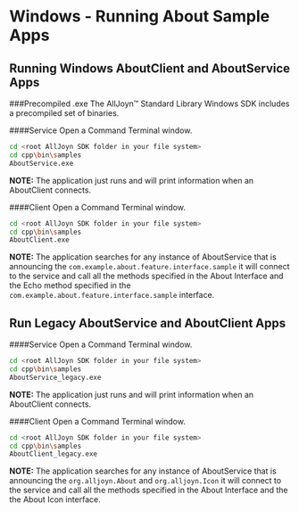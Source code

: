 # Windows - Running About Sample Apps

## Running Windows AboutClient and AboutService Apps
###Precompiled .exe
The AllJoyn&trade; Standard Library Windows SDK includes a precompiled set of binaries.

####Service
Open a Command Terminal window.

```sh
cd <root AllJoyn SDK folder in your file system>
cd cpp\bin\samples
AboutService.exe
```

**NOTE:** The application just runs and will print information when an AboutClient connects.

####Client
Open a Command Terminal window.

```sh
cd <root AllJoyn SDK folder in your file system>
cd cpp\bin\samples
AboutClient.exe
```

**NOTE:** The application searches for any instance of AboutService that is announcing
the `com.example.about.feature.interface.sample` it will connect to the service
and call all the methods specified in the About Interface and the Echo method
specified in the `com.example.about.feature.interface.sample` interface.


## Run Legacy AboutService and AboutClient Apps

####Service
Open a Command Terminal window.

```sh
cd <root AllJoyn SDK folder in your file system>
cd cpp\bin\samples
AboutService_legacy.exe
```

**NOTE:** The application just runs and will print information when an AboutClient connects.

####Client
Open a Command Terminal window.

```sh
cd <root AllJoyn SDK folder in your file system>
cd cpp\bin\samples
AboutClient_legacy.exe
```

**NOTE:** The application searches for any instance of AboutService that is announcing
the `org.alljoyn.About` and `org.alljoyn.Icon` it will connect to the service
and call all the methods specified in the About Interface and the the About Icon
interface.
